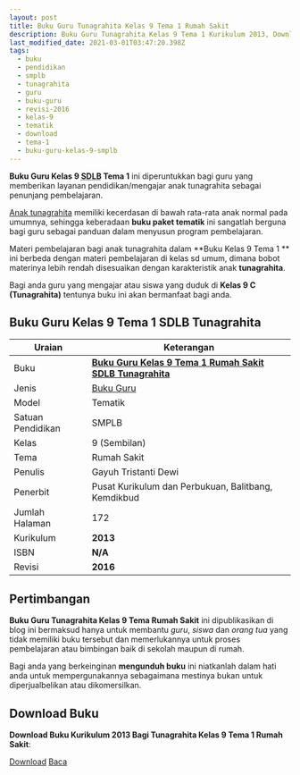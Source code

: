 ```yaml
---
layout: post
title: Buku Guru Tunagrahita Kelas 9 Tema 1 Rumah Sakit
description: Buku Guru Tunagrahita Kelas 9 Tema 1 Kurikulum 2013, Download buku Kelas 9 Tema 1 Rumah Sakit bagi tunagrahita
last_modified_date: 2021-03-01T03:47:20.398Z
tags:
  - buku
  - pendidikan
  - smplb
  - tunagrahita
  - guru
  - buku-guru
  - revisi-2016
  - kelas-9
  - tematik
  - download
  - tema-1
  - buku-guru-kelas-9-smplb
---
```


**Buku Guru Kelas 9 <abbr title="Sekolah Dasar Luar Biasa">SDLB</abbr> Tema 1** ini diperuntukkan bagi guru yang memberikan layanan pendidikan/mengajar anak tunagrahita sebagai penunjang pembelajaran.

[Anak tunagrahita](/teori/tunagrahita "Apa itu Tunagrahita") memiliki kecerdasan di bawah rata-rata anak normal pada umumnya, sehingga keberadaan **buku paket tematik** ini sangatlah berguna bagi guru sebagai panduan dalam menyusun program pembelajaran.

Materi pembelajaran bagi anak tunagrahita dalam **Buku Kelas 9 Tema 1 ** ini berbeda dengan materi pembelajaran di kelas sd umum, dimana bobot materinya lebih rendah disesuaikan dengan karakteristik anak **tunagrahita**.

Bagi anda guru yang mengajar atau siswa yang duduk di **Kelas 9 C (Tunagrahita)** tentunya buku ini akan bermanfaat bagi anda.

## Buku Guru Kelas 9 Tema 1 SDLB Tunagrahita  

|Uraian|Keterangan|
| --- | --- |
|Buku|<a href="/bse/buku-guru-tunagrahita-kelas-9-tema-1-rumah-sakit" title="Buku Guru Kelas 9 Tema 1 Rumah Sakit SMPLB Tunagrahita"><strong>Buku Guru Kelas 9 Tema 1 Rumah Sakit SDLB Tunagrahita</strong></a>|
|Jenis|<a href="/bse" title="Buku Guru" target="_blank">Buku Guru</a>|
|Model|Tematik|
|Satuan Pendidikan|SMPLB|
|Kelas|9 (Sembilan)|
|Tema|Rumah Sakit|
|Penulis| Gayuh Tristanti Dewi|
|Penerbit|Pusat Kurikulum dan Perbukuan, Balitbang, Kemdikbud|
|Jumlah Halaman|172|
|Kurikulum|<strong>2013</strong>|
|ISBN|<strong>N/A</strong>|
|Revisi|<strong>2016</strong>|

## Pertimbangan
**Buku Guru Tunagrahita Kelas 9 Tema Rumah Sakit** ini dipublikasikan di blog ini bermaksud hanya untuk membantu _guru_, _siswa_ dan _orang tua_ yang tidak memiliki buku tersebut dan memerlukannya untuk proses pembelajaran atau bimbingan baik di sekolah maupun di rumah.

Bagi anda yang berkeinginan <b>mengunduh buku</b> ini niatkanlah dalam hati anda untuk mempergunakannya sebagaimana mestinya bukan untuk diperjualbelikan atau dikomersilkan.
  
## Download Buku
**Download Buku Kurikulum 2013 Bagi Tunagrahita Kelas 9 Tema 1 Rumah Sakit**:
<p class="center"><a class="button download" href="https://docs.google.com/uc?export=download&id=1g1vsTxD2Pt_unAIeUqYp3YcBCh3QjT3C" rel="nofollow" target="_blank" title="Download Buku Guru Tunagrahita Kelas 9 Tema Rumah Sakit">Download</a>
<a class="button demo open-dialog" href="https://drive.google.com/file/d/1g1vsTxD2Pt_unAIeUqYp3YcBCh3QjT3C/preview" rel="nofollow" target="_blank" title="Download Buku Guru Tunagrahita Kelas 9 Tema Rumah Sakit">Baca</a></p>
